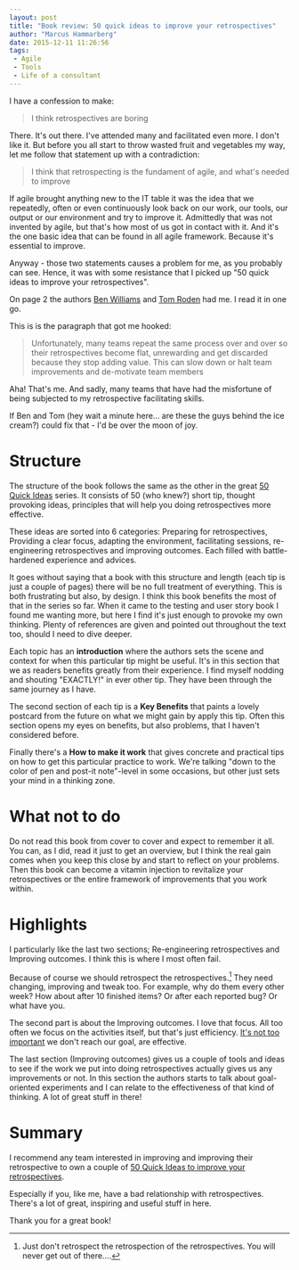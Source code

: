 ```yaml
---
layout: post
title: "Book review: 50 quick ideas to improve your retrospectives"
author: "Marcus Hammarberg"
date: 2015-12-11 11:26:56
tags:
 - Agile
 - Tools
 - Life of a consultant
---
```


I have a confession to make: 

<blockquote>I think retrospectives are boring</blockquote>

There. It's out there. I've attended many and facilitated even more. I don't like it. But before you all start to throw wasted fruit and vegetables my way, let me follow that statement up with a contradiction:

<blockquote>I think that retrospecting is the fundament of agile, and what's needed to improve</blockquote>

If agile brought anything new to the IT table it was the idea that we repeatedly, often or even continuously look back on our work, our tools, our output or our environment and try to improve it. Admittedly that was not invented by agile, but that's how most of us got in contact with it. And it's the one basic idea that can be found in all agile framework. Because it's essential to improve.

Anyway - those two statements causes a problem for me, as you probably can see. Hence, it was with some resistance that I picked up "50 quick ideas to improve your retrospectives". 

On page 2 the authors [Ben Williams](https://twitter.com/13enWilliams) and [Tom Roden](https://twitter.com/TommRoden) had me. I read it in one go.

<a name='more'></a>
This is is the paragraph that got me hooked: 

<blockquote>Unfortunately, many teams repeat the same process over and over so their retrospectives become flat, unrewarding and get discarded because they stop adding value. This can slow down or halt team improvements and de-motivate team members</blockquote>

Aha! That's me. And sadly, many teams that have had the misfortune of being subjected to my retrospective facilitating skills. 

If Ben and Tom (hey wait a minute here... are these the guys behind the ice cream?) could fix that - I'd be over the moon of joy.

# Structure
The structure of the book follows the same as the other in the great [50 Quick Ideas](http://fiftyquickideas.com/) series. It consists of 50 (who knew?) short tip, thought provoking ideas, principles that will help you doing retrospectives more effective. 

These ideas are sorted into 6 categories: Preparing for retrospectives, Providing a clear focus, adapting the environment, facilitating sessions, re-engineering retrospectives and improving outcomes. Each filled with battle-hardened experience and advices. 

It goes without saying that a book with this structure and length (each tip is just a couple of pages) there will be no full treatment of everything. This is both frustrating but also, by design. I think this book benefits the most of that in the series so far. When it came to the testing and user story book I found me wanting more, but here I find it's just enough to provoke my own thinking. Plenty of references are given and pointed out throughout the text too, should I need to dive deeper. 

Each topic has an **introduction** where the authors sets the scene and context for when this particular tip might be useful. It's in this section that we as readers benefits greatly from their experience. I find myself nodding and shouting "EXACTLY!" in ever other tip. They have been through the same journey as I have. 

The second section of each tip is a **Key Benefits** that paints a lovely postcard from the future on what we might gain by apply this tip. Often this section opens my eyes on benefits, but also problems, that I haven't considered before. 

Finally there's a **How to make it work** that gives concrete and practical tips on how to get this particular practice to work. We're talking "down to the color of pen and post-it note"-level in some occasions, but other just sets your mind in a thinking zone. 

# What not to do
Do not read this book from cover to cover and expect to remember it all. You can, as I did, read it just to get an overview, but I think the real gain comes when you keep this close by and start to reflect on your problems. Then this book can become a vitamin injection to revitalize your retrospectives or the entire framework of improvements that you work within. 

# Highlights
I particularly like the last two sections; Re-engineering retrospectives and Improving outcomes. I think this is where I most often fail.

Because of course we should retrospect the retrospectives.[^1] They need changing, improving and tweak too. For example, why do them every other week? How about after 10 finished items? Or after each reported bug? Or what have you.

The second part is about the Improving outcomes. I love that focus. All too often we focus on the activities itself, but that's just efficiency. [It's not too important](http://www.marcusoft.net/2015/01/i-dont-care-about-efficiency-until-we-know-our-goal.html) we don't reach our goal, are effective. 

The last section (Improving outcomes) gives us a couple of tools and ideas to see if the work we put into doing retrospectives actually gives us any improvements or not. In this section the authors starts to talk about goal-oriented experiments and I can relate to the effectiveness of that kind of thinking. A lot of great stuff in there! 

# Summary
I recommend any team interested in improving and improving their retrospective to own a couple of [50 Quick Ideas to improve your retrospectives](http://www.amazon.com/Fifty-Quick-Ideas-Improve-Retrospectives-ebook/dp/B017A5HZWS/). 

Especially if you, like me, have a bad relationship with retrospectives. There's a lot of great, inspiring and useful stuff in here. 

Thank you for a great book! 


 [^1]: Just don't retrospect the retrospection of the retrospectives. You will never get out of there....  